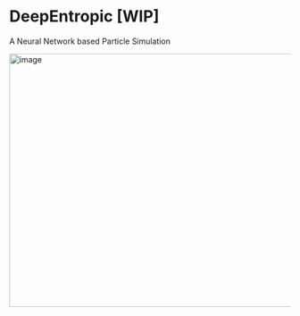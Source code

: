 # DeepEntropic [WIP]
A Neural Network based Particle Simulation

<img width="605" height="454" alt="image" src="https://github.com/user-attachments/assets/a181f3ca-7bd8-4748-a5e1-2c59bf8e8e46" />
